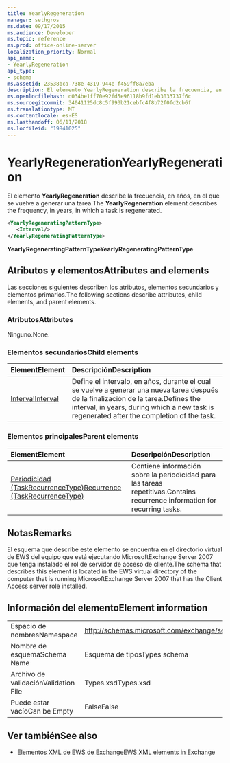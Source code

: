 ```yaml
---
title: YearlyRegeneration
manager: sethgros
ms.date: 09/17/2015
ms.audience: Developer
ms.topic: reference
ms.prod: office-online-server
localization_priority: Normal
api_name:
- YearlyRegeneration
api_type:
- schema
ms.assetid: 23538bca-738e-4319-944e-f459ff8a7eba
description: El elemento YearlyRegeneration describe la frecuencia, en años, en el que se vuelve a generar una tarea.
ms.openlocfilehash: d034be1ff70e92fd5e96118b9fd1eb3033737f6c
ms.sourcegitcommit: 34041125dc8c5f993b21cebfc4f8b72f0fd2cb6f
ms.translationtype: MT
ms.contentlocale: es-ES
ms.lasthandoff: 06/11/2018
ms.locfileid: "19841025"
---
```

# <a name="yearlyregeneration"></a><span data-ttu-id="b8d8e-103">YearlyRegeneration</span><span class="sxs-lookup"><span data-stu-id="b8d8e-103">YearlyRegeneration</span></span>

<span data-ttu-id="b8d8e-104">El elemento **YearlyRegeneration** describe la frecuencia, en años, en el que se vuelve a generar una tarea.</span><span class="sxs-lookup"><span data-stu-id="b8d8e-104">The **YearlyRegeneration** element describes the frequency, in years, in which a task is regenerated.</span></span> 
  
```xml
<YearlyRegeneratingPatternType>
   <Interval/>
</YearlyRegeneratingPatternType>
```

<span data-ttu-id="b8d8e-105">**YearlyRegeneratingPatternType**</span><span class="sxs-lookup"><span data-stu-id="b8d8e-105">**YearlyRegeneratingPatternType**</span></span>

## <a name="attributes-and-elements"></a><span data-ttu-id="b8d8e-106">Atributos y elementos</span><span class="sxs-lookup"><span data-stu-id="b8d8e-106">Attributes and elements</span></span>

<span data-ttu-id="b8d8e-107">Las secciones siguientes describen los atributos, elementos secundarios y elementos primarios.</span><span class="sxs-lookup"><span data-stu-id="b8d8e-107">The following sections describe attributes, child elements, and parent elements.</span></span>
  
### <a name="attributes"></a><span data-ttu-id="b8d8e-108">Atributos</span><span class="sxs-lookup"><span data-stu-id="b8d8e-108">Attributes</span></span>

<span data-ttu-id="b8d8e-109">Ninguno.</span><span class="sxs-lookup"><span data-stu-id="b8d8e-109">None.</span></span>
  
### <a name="child-elements"></a><span data-ttu-id="b8d8e-110">Elementos secundarios</span><span class="sxs-lookup"><span data-stu-id="b8d8e-110">Child elements</span></span>

|<span data-ttu-id="b8d8e-111">**Element**</span><span class="sxs-lookup"><span data-stu-id="b8d8e-111">**Element**</span></span>|<span data-ttu-id="b8d8e-112">**Descripción**</span><span class="sxs-lookup"><span data-stu-id="b8d8e-112">**Description**</span></span>|
|:-----|:-----|
|[<span data-ttu-id="b8d8e-113">Interval</span><span class="sxs-lookup"><span data-stu-id="b8d8e-113">Interval</span></span>](interval.md) <br/> |<span data-ttu-id="b8d8e-114">Define el intervalo, en años, durante el cual se vuelve a generar una nueva tarea después de la finalización de la tarea.</span><span class="sxs-lookup"><span data-stu-id="b8d8e-114">Defines the interval, in years, during which a new task is regenerated after the completion of the task.</span></span>  <br/> |
   
### <a name="parent-elements"></a><span data-ttu-id="b8d8e-115">Elementos principales</span><span class="sxs-lookup"><span data-stu-id="b8d8e-115">Parent elements</span></span>

|<span data-ttu-id="b8d8e-116">**Element**</span><span class="sxs-lookup"><span data-stu-id="b8d8e-116">**Element**</span></span>|<span data-ttu-id="b8d8e-117">**Descripción**</span><span class="sxs-lookup"><span data-stu-id="b8d8e-117">**Description**</span></span>|
|:-----|:-----|
|[<span data-ttu-id="b8d8e-118">Periodicidad (TaskRecurrenceType)</span><span class="sxs-lookup"><span data-stu-id="b8d8e-118">Recurrence (TaskRecurrenceType)</span></span>](recurrence-taskrecurrencetype.md) <br/> |<span data-ttu-id="b8d8e-119">Contiene información sobre la periodicidad para las tareas repetitivas.</span><span class="sxs-lookup"><span data-stu-id="b8d8e-119">Contains recurrence information for recurring tasks.</span></span>  <br/> |
   
## <a name="remarks"></a><span data-ttu-id="b8d8e-120">Notas</span><span class="sxs-lookup"><span data-stu-id="b8d8e-120">Remarks</span></span>

<span data-ttu-id="b8d8e-121">El esquema que describe este elemento se encuentra en el directorio virtual de EWS del equipo que está ejecutando MicrosoftExchange Server 2007 que tenga instalado el rol de servidor de acceso de cliente.</span><span class="sxs-lookup"><span data-stu-id="b8d8e-121">The schema that describes this element is located in the EWS virtual directory of the computer that is running MicrosoftExchange Server 2007 that has the Client Access server role installed.</span></span> 
  
## <a name="element-information"></a><span data-ttu-id="b8d8e-122">Información del elemento</span><span class="sxs-lookup"><span data-stu-id="b8d8e-122">Element information</span></span>

|||
|:-----|:-----|
|<span data-ttu-id="b8d8e-123">Espacio de nombres</span><span class="sxs-lookup"><span data-stu-id="b8d8e-123">Namespace</span></span>  <br/> |http://schemas.microsoft.com/exchange/services/2006/types  <br/> |
|<span data-ttu-id="b8d8e-124">Nombre de esquema</span><span class="sxs-lookup"><span data-stu-id="b8d8e-124">Schema Name</span></span>  <br/> |<span data-ttu-id="b8d8e-125">Esquema de tipos</span><span class="sxs-lookup"><span data-stu-id="b8d8e-125">Types schema</span></span>  <br/> |
|<span data-ttu-id="b8d8e-126">Archivo de validación</span><span class="sxs-lookup"><span data-stu-id="b8d8e-126">Validation File</span></span>  <br/> |<span data-ttu-id="b8d8e-127">Types.xsd</span><span class="sxs-lookup"><span data-stu-id="b8d8e-127">Types.xsd</span></span>  <br/> |
|<span data-ttu-id="b8d8e-128">Puede estar vacío</span><span class="sxs-lookup"><span data-stu-id="b8d8e-128">Can be Empty</span></span>  <br/> |<span data-ttu-id="b8d8e-129">False</span><span class="sxs-lookup"><span data-stu-id="b8d8e-129">False</span></span>  <br/> |
   
## <a name="see-also"></a><span data-ttu-id="b8d8e-130">Ver también</span><span class="sxs-lookup"><span data-stu-id="b8d8e-130">See also</span></span>

- [<span data-ttu-id="b8d8e-131">Elementos XML de EWS de Exchange</span><span class="sxs-lookup"><span data-stu-id="b8d8e-131">EWS XML elements in Exchange</span></span>](ews-xml-elements-in-exchange.md)

